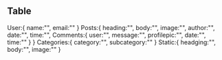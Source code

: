 ## Table

User:{
	name:"",
	email:""
}
Posts:{
	heading:"",
	body:"",
	image:"",
	author:"",
	date:"",
	time:"",
	Comments:{
		user:"",
		message:"",
		profilepic:"",
		date:"",
		time:""
	}
}
Categories:{
	category:"",
	subcategory:""
}
Static:{
	headging:"",
	body:"",
	image:""
}